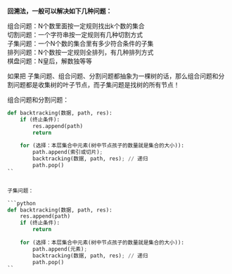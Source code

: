 **回溯法，一般可以解决如下几种问题：**

组合问题：N个数里面按一定规则找出k个数的集合  
切割问题：一个字符串按一定规则有几种切割方式  
子集问题：一个N个数的集合里有多少符合条件的子集  
排列问题：N个数按一定规则全排列，有几种排列方式  
棋盘问题：N皇后，解数独等等  

如果把 子集问题、组合问题、分割问题都抽象为一棵树的话，那么组合问题和分割问题都是收集树的叶子节点，而子集问题是找树的所有节点！

组合问题和分割问题：

```python
def backtracking(数据, path, res):
    if (终止条件):
        res.append(path)
        return
        
    for (选择：本层集合中元素(树中节点孩子的数量就是集合的大小)):
        path.append(索引或切片);
        backtracking(数据, path, res); // 递归
        path.pop()
``


子集问题：

```python
def backtracking(数据, path, res):
    res.append(path)
    if (终止条件):
        return
        
    for (选择：本层集合中元素(树中节点孩子的数量就是集合的大小)):
        path.append(元素);
        backtracking(数据, path, res); // 递归
        path.pop()
``
